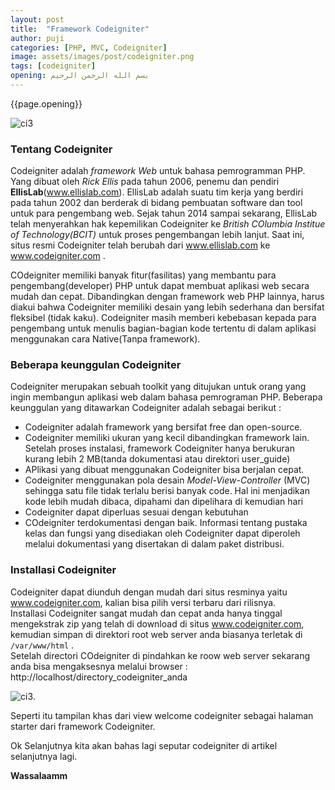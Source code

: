 ```yaml
---
layout: post
title:  "Framework Codeigniter"
author: puji
categories: [PHP, MVC, Codeigniter]
image: assets/images/post/codeigniter.png
tags: [codeigniter]
opening: بسم الله الرحمن الرحيم
---  
```


{{page.opening}}  

![ci3]({{site.url}}/assets/images/post/architecture-codeigniter.png)  

### Tentang Codeigniter  

Codeigniter adalah *framework Web* untuk bahasa pemrogramman PHP. Yang dibuat oleh *Rick Ellis* pada tahun 2006, penemu dan pendiri **EllisLab**(www.ellislab.com). EllisLab adalah suatu tim kerja yang berdiri pada tahun 2002 dan berderak di bidang pembuatan software dan tool untuk para pengembang web. Sejak tahun 2014 sampai sekarang, EllisLab telah menyerahkan hak kepemilikan Codeigniter ke *British COlumbia Institue of Technology(BCIT)* untuk proses pengembangan lebih lanjut. Saat ini, situs resmi Codeigniter telah berubah dari www.ellislab.com ke www.codeigniter.com .  

COdeigniter memiliki banyak fitur(fasilitas) yang membantu para pengembang(developer) PHP untuk dapat membuat aplikasi web secara mudah dan cepat. Dibandingkan dengan framework web PHP lainnya, harus diakui bahwa Codeigniter memiliki desain yang lebih sederhana dan bersifat fleksibel (tidak kaku). Codeigniter masih memberi kebebasan kepada para pengembang untuk menulis bagian-bagian kode tertentu di dalam aplikasi menggunakan cara Native(Tanpa framework).  

### Beberapa keunggulan Codeigniter  

Codeigniter merupakan sebuah toolkit yang ditujukan untuk orang yang ingin membangun aplikasi web dalam bahasa pemrograman PHP. Beberapa keunggulan yang ditawarkan Codeigniter adalah sebagai berikut :  

- Codeigniter adalah framework yang bersifat free dan open-source.
- Codeigniter memiliki ukuran yang kecil dibandingkan framework lain. Setelah proses instalasi, framework Codeigniter hanya berukuran kurang lebih 2 MB(tanda dokumentasi atau direktori user_guide)
- APlikasi yang dibuat menggunakan Codeigniter bisa berjalan cepat.
- Codeigniter menggunakan pola desain *Model-View-Controller* (MVC) sehingga satu file tidak terlalu berisi banyak code. Hal ini menjadikan kode lebih mudah dibaca, dipahami dan dipelihara di kemudian hari
- Codeigniter dapat diperluas sesuai dengan kebutuhan
- COdeigniter terdokumentasi dengan baik. Informasi tentang pustaka kelas dan fungsi yang disediakan oleh Codeigniter dapat diperoleh melalui dokumentasi yang disertakan di dalam paket distribusi.

### Installasi Codeigniter  

Codeigniter dapat diunduh dengan mudah dari situs resminya yaitu www.codeigniter.com, kalian bisa pilih versi terbaru dari rilisnya.  
Installasi Codeigniter sangat mudah dan cepat anda hanya tinggal mengekstrak zip yang telah di download di situs www.codeigniter.com, kemudian simpan di direktori root web server anda biasanya terletak di ```/var/www/html``` .  
Setelah directori COdeigniter di pindahkan ke roow web server sekarang anda bisa mengaksesnya melalui browser : http://localhost/directory_codeigniter_anda  

![ci3]({{site.url}}/assets/images/post/Welcome-to-CodeIgniter.png).  

Seperti itu tampilan khas dari view welcome codeigniter sebagai halaman starter dari framework Codeigniter.  

Ok Selanjutnya kita akan bahas lagi seputar codeigniter di artikel selanjutnya lagi.  

**Wassalaamm**
